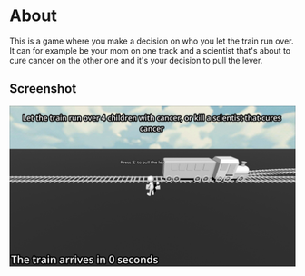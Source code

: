 # About
This is a game where you  make a decision on who you let the train run over. It can for example be your mom on one track and a scientist that's about to cure cancer on the other one and it's your decision to pull the lever.

## Screenshot
<img src="./screenshot.png"></img>
